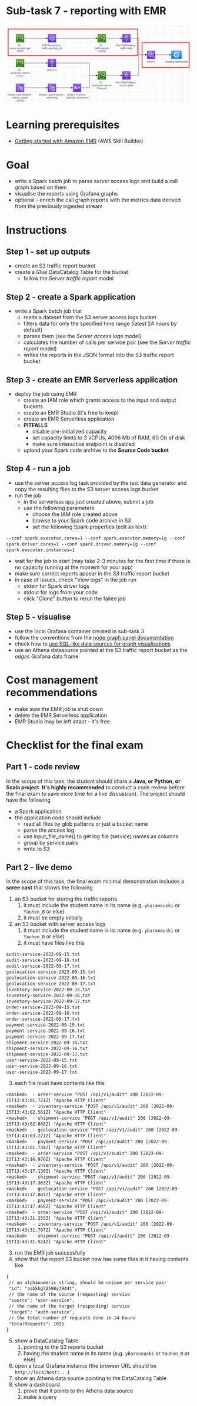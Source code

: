 # Sub-task 7 - reporting with EMR

![](../materials/diagrams/task7-focus.png)

# Learning prerequisites
* [Getting started with Amazon EMR](https://explore.skillbuilder.aws/learn/course/internal/view/elearning/8827/getting-started-with-amazon-emr) (AWS Skill Builder)

# Goal
* write a Spark batch job to parse server access logs and build a call graph based on them
* visualise the reports using Grafana graphs
* optional - enrich the call graph reports with the metrics data derived from the previously ingested stream

# Instructions

## Step 1 - set up outputs
* create an S3 traffic report bucket
* create a Glue DataCatalog Table for the bucket
    * follow the _Server traffic report_ model

## Step 2 - create a Spark application
* write a Spark batch job that
    * reads a dataset from the S3 server access logs bucket
    * filters data for only the specified time range (latest 24 hours by default)
    * parses them (see the _Server access logs_ model)
    * calculates the number of calls per service pair (see the _Server traffic report_ model)
    * writes the reports in the JSON format into the S3 traffic report bucket

## Step 3 - create an EMR Serverless application
* deploy the job using EMR
  * create an IAM role which grants access to the input and output buckets
  * create an EMR Studio (it's free to keep)
  * create an EMR Serverless application
  * **PITFALLS**
    * disable pre-initialized capacity
    * set capacity limits to 3 vCPUs, 4096 Mb of RAM, 60 Gb of disk
    * make sure interactive endpoint is disabled
  * upload your Spark code archive to the **Source Code bucket**

## Step 4 - run a job
* use the server access log task provided by the test data generator and copy the resulting files to the S3 server access logs bucket
* run the job
  * in the serverless app just created above, submit a job
  * use the following parameters
    * choose the IAM role created above
    * browse to your Spark code archive in S3
    * set the following Spark properties (edit as text):
```
--conf spark.executor.cores=1 --conf spark.executor.memory=1g --conf spark.driver.cores=1 --conf spark.driver.memory=1g --conf spark.executor.instances=1
```
  * wait for the job to start (may take 2-3 minutes for the first time if there is no capacity running at the moment for your app)
  * make sure correct reports appear in the S3 traffic report bucket
  * in case of issues, check "View logs" in the job run
    * stderr for Spark driver logs
    * stdout for logs from your code
    * click "Clone" button to rerun the failed job

## Step 5 - visualise
* use the local Grafana container created in sub-task 3
* follow the conventions from the [node graph panel documentation](https://grafana.com/docs/grafana/latest/panels-visualizations/visualizations/node-graph/)
* check how to [use SQL-like data sources for graph visualisations](https://community.grafana.com/t/nodegraph-with-mysql/66338/3)
* use an Athena datasource pointed at the S3 traffic report bucket as the _edges_ Grafana data frame

# Cost management recommendations
* make sure the EMR job is shut down
* delete the EMR Serverless application
* EMR Studio may be left intact - it's free

# Checklist for the final exam

## Part 1 - code review
In the scope of this task, the student should share a **Java, or Python, or Scala project**.
**It's highly recommended** to conduct a code review before the final exam to save more time for a live discussion). The project should have the following
* a Spark application
* the application code should include
  * read all files by glob patterns or just a bucket name
  * parse the access log
  * use input_file_name() to get log file (service) names as columns
  * group by service pairs
  * write to S3

## Part 2 - live demo
In the scope of this task, the final exam minimal demonstration includes a **scree cast** that shows the following
1. an S3 bucket for storing the traffic reports
   1. it must include the student name in its name (e.g. `ybaranouski` or `Yauhen_B` or else)
   2. it must be empty initially
2. an S3 bucket with server access logs
   1. it must include the student name in its name (e.g. `ybaranouski` or `Yauhen_B` or else)
   2. it must have files like this
```
audit-service-2022-09-15.txt
audit-service-2022-09-16.txt
audit-service-2022-09-17.txt
geolocation-service-2022-09-15.txt
geolocation-service-2022-09-16.txt
geolocation-service-2022-09-17.txt
inventory-service-2022-09-15.txt
inventory-service-2022-09-16.txt
inventory-service-2022-09-17.txt
order-service-2022-09-15.txt
order-service-2022-09-16.txt
order-service-2022-09-17.txt
payment-service-2022-09-15.txt
payment-service-2022-09-16.txt
payment-service-2022-09-17.txt
shipment-service-2022-09-15.txt
shipment-service-2022-09-16.txt
shipment-service-2022-09-17.txt
user-service-2022-09-15.txt
user-service-2022-09-16.txt
user-service-2022-09-17.txt
```
   3. each file must have contents like this
```
<masked>  - order-service "POST /api/v1/audit" 200 [2022-09-15T13:43:01.721Z] "Apache HTTP Client"
<masked>  - inventory-service "POST /api/v1/audit" 200 [2022-09-15T13:43:02.561Z] "Apache HTTP Client"
<masked>  - shipment-service "POST /api/v1/audit" 200 [2022-09-15T13:43:02.888Z] "Apache HTTP Client"
<masked>  - geolocation-service "POST /api/v1/audit" 200 [2022-09-15T13:43:03.221Z] "Apache HTTP Client"
<masked>  - payment-service "POST /api/v1/audit" 200 [2022-09-15T13:43:01.734Z] "Apache HTTP Client"
<masked>  - order-service "POST /api/v1/audit" 200 [2022-09-15T13:43:16.976Z] "Apache HTTP Client"
<masked>  - inventory-service "POST /api/v1/audit" 200 [2022-09-15T13:43:17.130Z] "Apache HTTP Client"
<masked>  - shipment-service "POST /api/v1/audit" 200 [2022-09-15T13:43:17.363Z] "Apache HTTP Client"
<masked>  - geolocation-service "POST /api/v1/audit" 200 [2022-09-15T13:43:17.801Z] "Apache HTTP Client"
<masked>  - payment-service "POST /api/v1/audit" 200 [2022-09-15T13:43:17.460Z] "Apache HTTP Client"
<masked>  - order-service "POST /api/v1/audit" 200 [2022-09-15T13:43:31.255Z] "Apache HTTP Client"
<masked>  - inventory-service "POST /api/v1/audit" 200 [2022-09-15T13:43:31.707Z] "Apache HTTP Client"
<masked>  - shipment-service "POST /api/v1/audit" 200 [2022-09-15T13:43:31.524Z] "Apache HTTP Client"
```
3. run the EMR job successfully
4. show that the report S3 bucket now has some files in it having contents like
```json5
{
 // an alphanumeric string, should be unique per service pair
 "id": "asbkhgl2598y3944t",
 // the name of the source (requesting) service
 "source": "user-service",
 // the name of the target (responding) service
 "target": "auth-service",
 // the total number of requests done in 24 hours
 "totalRequests": 1025
}
```
5. show a DataCatalog Table
   1. pointing to the S3 reports bucket
   2. having the student name in its name (e.g. `ybaranouski` or `Yauhen_B` or else)
6. open a local Grafana instance (the browser URL should be `http://localhost:...`)
7. show an Athena data source pointing to the DataCatalog Table
8. show a dashboard
   1. prove that it points to the Athena data source
   2. make a query